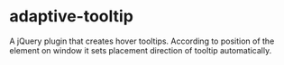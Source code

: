 # adaptive-tooltip
A jQuery plugin that creates hover tooltips. According to position of the element on window it sets placement direction of tooltip automatically.
